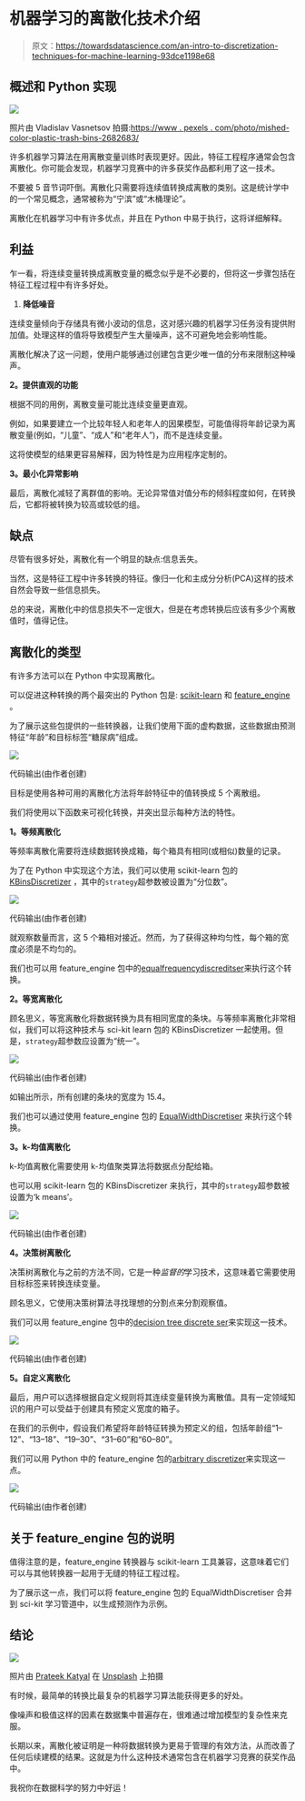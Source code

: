 # 机器学习的离散化技术介绍

> 原文：<https://towardsdatascience.com/an-intro-to-discretization-techniques-for-machine-learning-93dce1198e68>

## 概述和 Python 实现

![](img/2316804c3b5500b75cb8a34a19df1d62.png)

照片由 Vladislav Vasnetsov 拍摄:[https://www . pexels . com/photo/mished-color-plastic-trash-bins-2682683/](https://www.pexels.com/photo/assorted-color-plastic-trash-bins-2682683/)

许多机器学习算法在用离散变量训练时表现更好。因此，特征工程程序通常会包含离散化。你可能会发现，机器学习竞赛中的许多获奖作品都利用了这一技术。

不要被 5 音节词吓倒。离散化只需要将连续值转换成离散的类别。这是统计学中的一个常见概念，通常被称为“宁滨”或“木桶理论”。

离散化在机器学习中有许多优点，并且在 Python 中易于执行，这将详细解释。

## 利益

乍一看，将连续变量转换成离散变量的概念似乎是不必要的，但将这一步骤包括在特征工程过程中有许多好处。

1.  **降低噪音**

连续变量倾向于存储具有微小波动的信息，这对感兴趣的机器学习任务没有提供附加值。处理这样的值将导致模型产生大量噪声，这不可避免地会影响性能。

离散化解决了这一问题，使用户能够通过创建包含更少唯一值的分布来限制这种噪声。

**2。提供直观的功能**

根据不同的用例，离散变量可能比连续变量更直观。

例如，如果要建立一个比较年轻人和老年人的因果模型，可能值得将年龄记录为离散变量(例如，“儿童”、“成人”和“老年人”)，而不是连续变量。

这将使模型的结果更容易解释，因为特性是为应用程序定制的。

**3。最小化异常影响**

最后，离散化减轻了离群值的影响。无论异常值对值分布的倾斜程度如何，在转换后，它都将被转换为较高或较低的组。

## 缺点

尽管有很多好处，离散化有一个明显的缺点:信息丢失。

当然，这是特征工程中许多转换的特征。像归一化和主成分分析(PCA)这样的技术自然会导致一些信息损失。

总的来说，离散化中的信息损失不一定很大，但是在考虑转换后应该有多少个离散值时，值得记住。

## 离散化的类型

有许多方法可以在 Python 中实现离散化。

可以促进这种转换的两个最突出的 Python 包是: [scikit-learn](https://scikit-learn.org/) 和 [feature_engine](https://feature-engine.readthedocs.io/en/latest/) 。

为了展示这些包提供的一些转换器，让我们使用下面的虚构数据，这些数据由预测特征“年龄”和目标标签“糖尿病”组成。

![](img/48f3776a799dfdba4e597e594a831067.png)

代码输出(由作者创建)

目标是使用各种可用的离散化方法将年龄特征中的值转换成 5 个离散组。

我们将使用以下函数来可视化转换，并突出显示每种方法的特性。

**1。等频离散化**

等频率离散化需要将连续数据转换成箱，每个箱具有相同(或相似)数量的记录。

为了在 Python 中实现这个方法，我们可以使用 scikit-learn 包的 [KBinsDiscretizer](https://scikit-learn.org/stable/modules/generated/sklearn.preprocessing.KBinsDiscretizer.html) ，其中的`strategy`超参数被设置为“分位数”。

![](img/dd222cfdc1f6f729891151c049d05cf6.png)

代码输出(由作者创建)

就观察数量而言，这 5 个箱相对接近。然而，为了获得这种均匀性，每个箱的宽度必须是不均匀的。

我们也可以用 feature_engine 包中的[equalfrequencydiscreditser](https://feature-engine.readthedocs.io/en/0.6.x_a/discretisers/EqualFrequencyDiscretiser.html)来执行这个转换。

**2。等宽离散化**

顾名思义，等宽离散化将数据转换为具有相同宽度的条块。与等频率离散化非常相似，我们可以将这种技术与 sci-kit learn 包的 KBinsDiscretizer 一起使用。但是，`strategy`超参数应设置为“统一”。

![](img/4959af530745117b74a11fd12d08f6b0.png)

代码输出(由作者创建)

如输出所示，所有创建的条块的宽度为 15.4。

我们也可以通过使用 feature_engine 包的 [EqualWidthDiscretiser](https://feature-engine.readthedocs.io/en/0.6.x_a/discretisers/EqualWidthDiscretiser.html) 来执行这个转换。

**3。k-均值离散化**

k-均值离散化需要使用 k-均值聚类算法将数据点分配给箱。

也可以用 scikit-learn 包的 KBinsDiscretizer 来执行，其中的`strategy`超参数被设置为‘k means’。

![](img/db04e7f0c0998401c1f4c9299a205f7e.png)

代码输出(由作者创建)

**4。决策树离散化**

决策树离散化与之前的方法不同，它是一种*监督的*学习技术，这意味着它需要使用目标标签来转换连续变量。

顾名思义，它使用决策树算法寻找理想的分割点来分割观察值。

我们可以用 feature_engine 包中的[decision tree discrete ser](https://feature-engine.readthedocs.io/en/1.0.x/discretisation/DecisionTreeDiscretiser.html)来实现这一技术。

![](img/3f7e3bf188e0bb74081f3824b7268602.png)

代码输出(由作者创建)

**5。自定义离散化**

最后，用户可以选择根据自定义规则将其连续变量转换为离散值。具有一定领域知识的用户可以受益于创建具有预定义宽度的箱子。

在我们的示例中，假设我们希望将年龄特征转换为预定义的组，包括年龄组“1–12”、“13–18”、“19–30”、“31–60”和“60–80”。

我们可以用 Python 中的 feature_engine 包的[arbitrary discretizer](https://feature-engine.readthedocs.io/en/1.2.x/user_guide/discretisation/ArbitraryDiscretiser.html)来实现这一点。

![](img/ed29f3a29fa3cf4dd295605af5a9194d.png)

代码输出(由作者创建)

## 关于 feature_engine 包的说明

值得注意的是，feature_engine 转换器与 scikit-learn 工具兼容，这意味着它们可以与其他转换器一起用于无缝的特征工程过程。

为了展示这一点，我们可以将 feature_engine 包的 EqualWidthDiscretiser 合并到 sci-kit 学习管道中，以生成预测作为示例。

## 结论

![](img/5299cbbe24dd8422d55c501712e4b3b9.png)

照片由 [Prateek Katyal](https://unsplash.com/@prateekkatyal?utm_source=medium&utm_medium=referral) 在 [Unsplash](https://unsplash.com?utm_source=medium&utm_medium=referral) 上拍摄

有时候，最简单的转换比最复杂的机器学习算法能获得更多的好处。

像噪声和极值这样的因素在数据集中普遍存在，很难通过增加模型的复杂性来克服。

长期以来，离散化被证明是一种将数据转换为更易于管理的有效方法，从而改善了任何后续建模的结果。这就是为什么这种技术通常包含在机器学习竞赛的获奖作品中。

我祝你在数据科学的努力中好运！